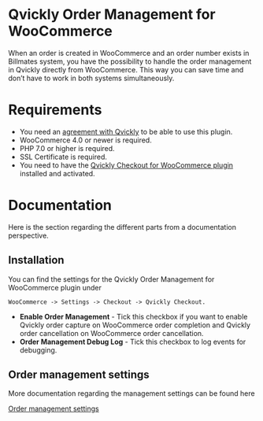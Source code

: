 # Qvickly Order Management for WooCommerce

When an order is created in WooCommerce and an order number exists in Billmates system,
you have the possibility to handle the order management in Qvickly directly from WooCommerce.
This way you can save time and don’t have to work in both systems simultaneously.

# Requirements

* You need an [agreement with Qvickly](https://qvickly.io/checkout/) to be able to use this plugin.
* WooCommerce 4.0 or newer is required.
* PHP 7.0 or higher is required.
* SSL Certificate is required.
* You need to have the [Qvickly Checkout for WooCommerce plugin](https://github.com/Billmate/billmate-checkout-for-woocommerce) installed and activated.

# Documentation

Here is the section regarding the different parts from a documentation perspective.

## Installation

You can find the settings for the Qvickly Order Management for WooCommerce plugin under

    WooCommerce -> Settings -> Checkout -> Qvickly Checkout.

* **Enable Order Management** - Tick this checkbox if you want to enable Qvickly order capture on WooCommerce order completion and Qvickly order cancellation on WooCommerce order cancellation.
* **Order Management Debug Log** - Tick this checkbox to log events for debugging.

## Order management settings

More documentation regarding the management settings can be found here

[Order management settings](https://support.billmate.se/hc/sv/articles/360017264318)
